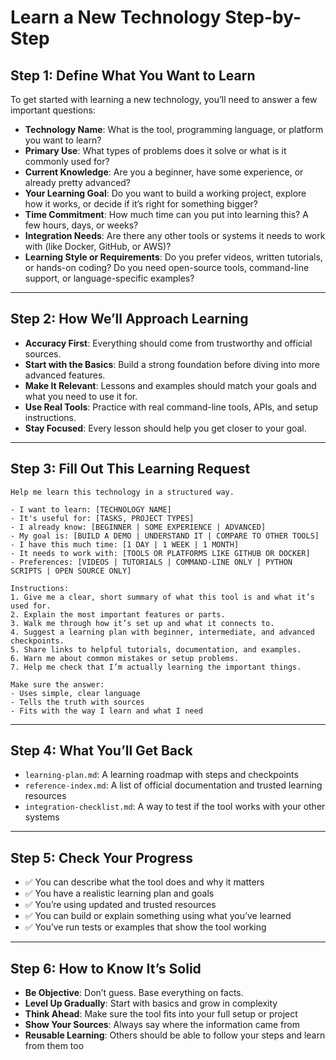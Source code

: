 # Learn a New Technology Step-by-Step

## Step 1: Define What You Want to Learn

To get started with learning a new technology, you’ll need to answer a few important questions:

* **Technology Name**: What is the tool, programming language, or platform you want to learn?
* **Primary Use**: What types of problems does it solve or what is it commonly used for?
* **Current Knowledge**: Are you a beginner, have some experience, or already pretty advanced?
* **Your Learning Goal**: Do you want to build a working project, explore how it works, or decide if it’s right for something bigger?
* **Time Commitment**: How much time can you put into learning this? A few hours, days, or weeks?
* **Integration Needs**: Are there any other tools or systems it needs to work with (like Docker, GitHub, or AWS)?
* **Learning Style or Requirements**: Do you prefer videos, written tutorials, or hands-on coding? Do you need open-source tools, command-line support, or language-specific examples?

---

## Step 2: How We’ll Approach Learning

* **Accuracy First**: Everything should come from trustworthy and official sources.
* **Start with the Basics**: Build a strong foundation before diving into more advanced features.
* **Make It Relevant**: Lessons and examples should match your goals and what you need to use it for.
* **Use Real Tools**: Practice with real command-line tools, APIs, and setup instructions.
* **Stay Focused**: Every lesson should help you get closer to your goal.

---

## Step 3: Fill Out This Learning Request

```text
Help me learn this technology in a structured way.

- I want to learn: [TECHNOLOGY NAME]
- It's useful for: [TASKS, PROJECT TYPES]
- I already know: [BEGINNER | SOME EXPERIENCE | ADVANCED]
- My goal is: [BUILD A DEMO | UNDERSTAND IT | COMPARE TO OTHER TOOLS]
- I have this much time: [1 DAY | 1 WEEK | 1 MONTH]
- It needs to work with: [TOOLS OR PLATFORMS LIKE GITHUB OR DOCKER]
- Preferences: [VIDEOS | TUTORIALS | COMMAND-LINE ONLY | PYTHON SCRIPTS | OPEN SOURCE ONLY]

Instructions:
1. Give me a clear, short summary of what this tool is and what it’s used for.
2. Explain the most important features or parts.
3. Walk me through how it’s set up and what it connects to.
4. Suggest a learning plan with beginner, intermediate, and advanced checkpoints.
5. Share links to helpful tutorials, documentation, and examples.
6. Warn me about common mistakes or setup problems.
7. Help me check that I’m actually learning the important things.

Make sure the answer:
- Uses simple, clear language
- Tells the truth with sources
- Fits with the way I learn and what I need
```

---

## Step 4: What You’ll Get Back

* `learning-plan.md`: A learning roadmap with steps and checkpoints
* `reference-index.md`: A list of official documentation and trusted learning resources
* `integration-checklist.md`: A way to test if the tool works with your other systems

---

## Step 5: Check Your Progress

* ✅ You can describe what the tool does and why it matters
* ✅ You have a realistic learning plan and goals
* ✅ You’re using updated and trusted resources
* ✅ You can build or explain something using what you’ve learned
* ✅ You’ve run tests or examples that show the tool working

---

## Step 6: How to Know It’s Solid

* **Be Objective**: Don’t guess. Base everything on facts.
* **Level Up Gradually**: Start with basics and grow in complexity
* **Think Ahead**: Make sure the tool fits into your full setup or project
* **Show Your Sources**: Always say where the information came from
* **Reusable Learning**: Others should be able to follow your steps and learn from them too
